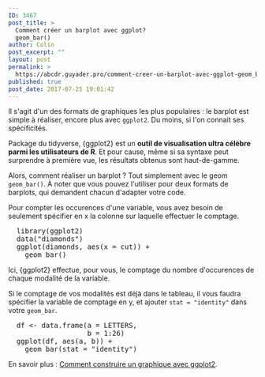 ```yaml
---
ID: 3467
post_title: >
  Comment créer un barplot avec ggplot?
  geom_bar()
author: Colin
post_excerpt: ""
layout: post
permalink: >
  https://abcdr.guyader.pro/comment-creer-un-barplot-avec-ggplot-geom_bar/
published: true
post_date: 2017-07-25 19:01:42
---
```

<p>Il s'agit d'un des formats de graphiques les plus populaires : le barplot est simple à réaliser, encore plus avec <code>ggplot2</code>. Du moins, si l'on connait ses spécificités.</p>

<p>Package du tidyverse, {ggplot2} est un <strong>outil de visualisation ultra célèbre parmi les utilisateurs de R</strong>. Et pour cause, même si sa syntaxe peut surprendre à première vue, les résultats obtenus sont haut-de-gamme. </p>

<p>Alors, comment réaliser un barplot ? Tout simplement avec le geom <code>geom_bar()</code>. À noter que vous pouvez l'utiliser pour deux formats de barplots, qui demandent chacun d'adapter votre code.</p>

<p>Pour compter les occurences d'une variable, vous avez besoin de seulement spécifier en x la colonne sur laquelle effectuer le comptage.</p>

<p><pre lang="rsplus">
  library(ggplot2)
  data("diamonds")
  ggplot(diamonds, aes(x = cut)) + 
    geom_bar()
</pre></p>

<p>Ici, {ggplot2} effectue, pour vous, le comptage du nombre d'occurences de chaque modalité de la variable.</p>

<p>Si le comptage de vos modalités est déjà dans le tableau, il vous faudra spécifier la variable de comptage en y, et ajouter <code>stat = "identity"</code> dans votre <code>geom_bar</code>.</p>

<p><pre lang="rsplus">
  df <- data.frame(a = LETTERS, 
                   b = 1:26)
  ggplot(df, aes(a, b)) + 
    geom_bar(stat = "identity")
</pre></p>

<p>En savoir plus : <a href="https://abcdr.guyader.pro/3314-comment-se-construit-un-graphique-avec-ggplot2/">Comment construire un graphique avec ggplot2</a>.</p>